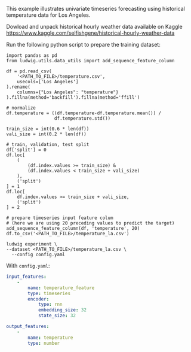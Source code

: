 This example illustrates univariate timeseries forecasting using historical temperature data for Los Angeles.

Dowload and unpack historical hourly weather data available on Kaggle
<https://www.kaggle.com/selfishgene/historical-hourly-weather-data>

Run the following python script to prepare the training dataset:

```
import pandas as pd
from ludwig.utils.data_utils import add_sequence_feature_column

df = pd.read_csv(
    '<PATH_TO_FILE>/temperature.csv',
    usecols=['Los Angeles']
).rename(
    columns={"Los Angeles": "temperature"}
).fillna(method='backfill').fillna(method='ffill')

# normalize
df.temperature = ((df.temperature-df.temperature.mean()) /
                  df.temperature.std())

train_size = int(0.6 * len(df))
vali_size = int(0.2 * len(df))

# train, validation, test split
df['split'] = 0
df.loc[
    (
        (df.index.values >= train_size) &
        (df.index.values < train_size + vali_size)
    ),
    ('split')
] = 1
df.loc[
    df.index.values >= train_size + vali_size,
    ('split')
] = 2

# prepare timeseries input feature colum
# (here we are using 20 preceding values to predict the target)
add_sequence_feature_column(df, 'temperature', 20)
df.to_csv('<PATH_TO_FILE>/temperature_la.csv')
```

```
ludwig experiment \
--dataset <PATH_TO_FILE>/temperature_la.csv \
  --config config.yaml
```

With `config.yaml`:

```yaml
input_features:
    -
        name: temperature_feature
        type: timeseries
        encoder: 
            type: rnn
            embedding_size: 32
            state_size: 32

output_features:
    -
        name: temperature
        type: number
```
